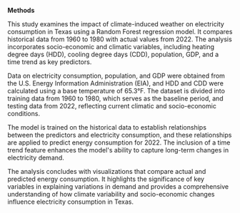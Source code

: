 **Methods**

This study examines the impact of climate-induced weather on electricity consumption in Texas using a Random Forest regression model. It compares historical data from 1960 to 1980 with actual values from 2022. The analysis incorporates socio-economic and climatic variables, including heating degree days (HDD), cooling degree days (CDD), population, GDP, and a time trend as key predictors. 

Data on electricity consumption, population, and GDP were obtained from the U.S. Energy Information Administration (EIA), and HDD and CDD were calculated using a base temperature of 65.3°F. The dataset is divided into training data from 1960 to 1980, which serves as the baseline period, and testing data from 2022, reflecting current climatic and socio-economic conditions. 

The model is trained on the historical data to establish relationships between the predictors and electricity consumption, and these relationships are applied to predict energy consumption for 2022. The inclusion of a time trend feature enhances the model's ability to capture long-term changes in electricity demand. 

The analysis concludes with visualizations that compare actual and predicted energy consumption. It highlights the significance of key variables in explaining variations in demand and provides a comprehensive understanding of how climate variability and socio-economic changes influence electricity consumption in Texas.
